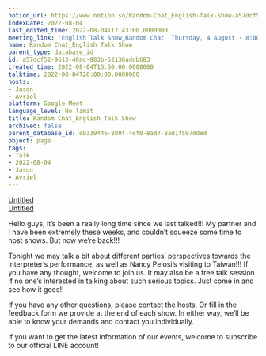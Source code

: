 ```yaml
---
notion_url: https://www.notion.so/Random-Chat_English-Talk-Show-a57dcf52961340ac883b52136addb683
indexDate: 2022-08-04
last_edited_time: 2022-08-04T17:43:00.0000000
meeting_link: 'English Talk Show_Random Chat  Thursday, 4 August · 8:00 – 9:00pm Google Meet joining info Video call link: https://meet.google.com/dco-pbjv-pbt'
name: Random Chat_English Talk Show
parent_type: database_id
id: a57dcf52-9613-40ac-883b-52136addb683
created_time: 2022-08-04T15:50:00.0000000
talktime: 2022-08-04T20:00:00.0000000
hosts:
- Jason
- Avriel
platform: Google Meet
language_level: No limit
title: Random Chat_English Talk Show
archived: false
parent_database_id: e9339446-880f-4ef0-8ad7-8ad1f507dded
object: page
tags:
- Talk
- 2022-08-04
- Jason
- Avriel
---
```


[Untitled](https://www.notion.so/cb083fc4f0b7459aa5afe1900ef25a1f)   
[Untitled](https://www.notion.so/06eedd6e889c43369b68aa6f0742675b)   

Hello guys, it’s been a really long time since we last talked!!! My partner and I have been extremely these weeks, and couldn’t squeeze some time to host shows. But now we’re back!!!

Tonight we may talk a bit about different parties’ perspectives towards the interpreter’s performance, as well as Nancy Pelosi’s visiting to Taiwan!!! If you have any thought, welcome to join us. It may also be a free talk session if no one’s interested in talking about such serious topics. Just come in and see how it goes!!

If you have any other questions, please contact the hosts. Or fill in the feedback form we provide at the end of each show. In either way, we’ll be able to know your demands and contact you individually.

If you want to get the latest information of our events, welcome to subscribe to our official LINE account!





